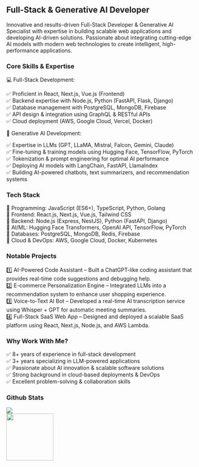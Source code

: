 ## Full-Stack & Generative AI Developer

<p>Innovative and results-driven Full-Stack Developer & Generative AI Specialist with expertise in building scalable web applications and developing AI-driven solutions. Passionate about integrating cutting-edge AI models with modern web technologies to create intelligent, high-performance applications.</p>

### Core Skills & Expertise

💻 Full-Stack Development:

✅ Proficient in React, Next.js, Vue.js (Frontend)<br/>
✅ Backend expertise with Node.js, Python (FastAPI, Flask, Django)<br/>
✅ Database management with PostgreSQL, MongoDB, Firebase<br/>
✅ API design & integration using GraphQL & RESTful APIs<br/>
✅ Cloud deployment (AWS, Google Cloud, Vercel, Docker)


🧠 Generative AI Development:

✅ Expertise in LLMs (GPT, LLaMA, Mistral, Falcon, Gemini, Claude)<br/>
✅ Fine-tuning & training models using Hugging Face, TensorFlow, PyTorch<br/>
✅ Tokenization & prompt engineering for optimal AI performance<br/>
✅ Deploying AI models with LangChain, FastAPI, LlamaIndex<br/>
✅ Building AI-powered chatbots, text summarizers, and recommendation systems

### Tech Stack

🚀 Programming: JavaScript (ES6+), TypeScript, Python, Golang<br/>
🚀 Frontend: React.js, Next.js, Vue.js, Tailwind CSS<br/>
🚀 Backend: Node.js (Express, NestJS), Python (FastAPI, Django)<br/>
🚀 AI/ML: Hugging Face Transformers, OpenAI API, TensorFlow, PyTorch<br/>
🚀 Databases: PostgreSQL, MongoDB, Redis, Firebase<br/>
🚀 Cloud & DevOps: AWS, Google Cloud, Docker, Kubernetes

### Notable Projects

1️⃣ AI-Powered Code Assistant – Built a ChatGPT-like coding assistant that provides real-time code suggestions and debugging help.<br/>
2️⃣ E-commerce Personalization Engine – Integrated LLMs into a recommendation system to enhance user shopping experience.<br/>
3️⃣ Voice-to-Text AI Bot – Developed a real-time AI transcription service using Whisper + GPT for automatic meeting summaries.<br/>
4️⃣ Full-Stack SaaS Web App – Designed and deployed a scalable SaaS platform using React, Next.js, Node.js, and AWS Lambda.

### Why Work With Me?

✅ 8+ years of experience in full-stack development<br/>
✅ 3+ years specializing in LLM-powered applications<br/>
✅ Passionate about AI innovation & scalable software solutions<br/>
✅ Strong background in cloud-based deployments & DevOps<br/>
✅ Excellent problem-solving & collaboration skills

### Github Stats
<img src="https://github-profile-trophy.vercel.app/?username=adamalston&row=1&column=6&margin-w=15&margin-h=15" />
<div display="flex">
  <img height="124" src="https://github-readme-stats.vercel.app/api?username=adamalston&hide_title=true&hide_border=true&show_icons=true&include_all_commits=true&count_private=true&line_height=21&text_color=000&icon_color=000&bg_color=fff" />
</div>
